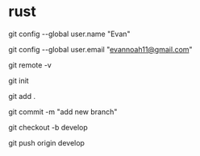 # rust

git config --global user.name "Evan"

git config --global user.email "evannoah11@gmail.com"

git remote -v

git init

git add .

git commit -m "add new branch"

git checkout -b develop

git push origin develop
